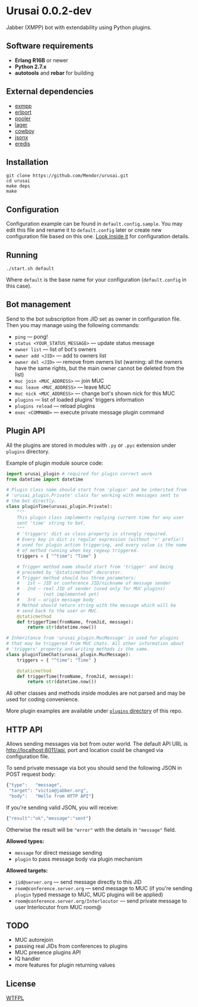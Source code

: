 Urusai 0.0.2-dev
================

Jabber (XMPP) bot with extendability using Python plugins.


Software requirements
---------------------

  * **Erlang R16B** or newer
  * **Python 2.7.x**
  * **autotools** and **rebar** for building


External dependencies
---------------------

  * [exmpp](https://github.com/processone/exmpp)
  * [erlport](https://github.com/hdima/erlport)
  * [pooler](https://github.com/seth/pooler)
  * [lager](https://github.com/basho/lager)
  * [cowboy](https://github.com/extend/cowboy)
  * [jsonx](https://github.com/iskra/jsonx)
  * [eredis](https://github.com/wooga/eredis)


Installation
------------

```
git clone https://github.com/Mendor/urusai.git
cd urusai
make deps
make
```


Configuration
-------------

Configuration example can be found in ``default.config.sample``. You may edit this file and rename it to ``default.config`` later or create new configuration file based on this one. [Look inside it](https://github.com/Mendor/urusai/blob/master/default.config.sample) for configuration details.


Running
-------

    ./start.sh default

Where ``default`` is the base name for your configuration (``default.config`` in this case).


Bot management
--------------

Send to the bot subscription from JID set as owner in configuration file. Then you may manage using the following commands:

  * ``ping`` — pong!
  * ``status <YOUR_STATUS_MESSAGE>`` — update status message
  * ``owner list`` — list of bot's owners
  * ``owner add <JID>`` — add <JID> to owners list
  * ``owner del <JID>`` — remove <JID> from owners list (warning: all the owners have the same rights, but the main owner cannot be deleted from the list)
  * ``muc join <MUC_ADDRESS>`` — join MUC
  * ``muc leave <MUC_ADDRESS>`` — leave MUC
  * ``muc nick <MUC_ADDRESS>`` — change bot's shown nick for this MUC
  * ``plugins`` — list of loaded plugins' triggers information
  * ``plugins reload`` — reload plugins
  * ``exec <COMMAND>`` — execute private message plugin command


Plugin API
----------

All the plugins are stored in modules with ``.py`` or ``.pyc`` extension under ``plugins`` directory.

Example of plugin module source code:

```python
import urusai_plugin # required for plugin correct work
from datetime import datetime

# Plugin class name should start from 'plugin' and be inherited from
# 'urusai_plugin.Private' class for working with messages sent to
# the bot directly.
class pluginTime(urusai_plugin.Private):
    """
    This plugin class implements replying current time for any user
    sent 'time' string to bot.
    """
    # 'triggers' dict as class property is strongly required.
    # Every key in dict is regular expression (without 'r' prefix!)
    # used for plugin action triggering, and every value is the name
    # of method running when key regexp triggered.
    triggers = { "^time": "Time" }

    # Trigger method name should start from 'trigger' and being
    # preceded by '@staticmethod' decorator.
    # Trigger method should has three parameters:
    #   1st — JID or conference JID/nickname of message sender
    #   2nd — real JID of sender (used only for MUC plugins)
    #         (not implemented yet)
    #   3rd — origin message body
    # Method should return string with the message which will be
    # send back to the user or MUC.
    @staticmethod
    def triggerTime(fromName, fromJid, message):
        return str(datetime.now())

# Inheritance from 'urusai_plugin.MucMessage' is used for plugins
# that may be triggered from MUC chats. All other information about
# 'triggers' property and writing methods is the same.
class pluginTimeChat(urusai_plugin.MucMessage):
    triggers = { "^time": "Time" }

    @staticmethod
    def triggerTime(fromName, fromJid, message):
        return str(datetime.now())

```

All other classes and methods inside modules are not parsed and may be used for coding convenience.

More plugin examples are available under [``plugins`` directory](https://github.com/Mendor/urusai/tree/master/plugins) of this repo.


HTTP API
--------

Allows sending messages via bot from outer world. The default API URL is [http://localhost:8011/api](http://localhost:8011/api), port and location could be changed via configuration file.

To send private message via bot you should send the following JSON in POST request body:

```javascript
{"type":   "message",
 "target": "victim@jabber.org",
 "body":   "Hello from HTTP API"}
```

If you're sending valid JSON, you will receive:

```javascript
{"result":"ok","message":"sent"}
```

Otherwise the result will be ``"error"`` with the details in ``"message"`` field.

**Allowed types:**

  * ``message`` for direct message sending
  * ``plugin`` to pass message body via plugin mechanism

**Allowed targets:**

  * ``jid@server.org`` — send message directly to this JID
  * ``room@conference.server.org`` — send message to MUC (if you're sending ``plugin`` typed message to MUC, MUC plugins will be applied)
  * ``room@conference.server.org/Interlocutor`` — send private message to user Interlocutor from MUC room@


TODO
----

  * MUC autorejoin
  * passing real JIDs from conferences to plugins
  * MUC presence plugins API
  * IQ handler
  * more features for plugin returning values


License
-------

[WTFPL](http://www.wtfpl.net/)
